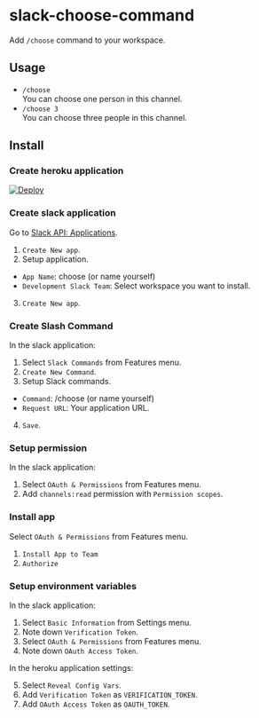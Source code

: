 # slack-choose-command
Add `/choose` command to your workspace.


## Usage
- `/choose`  
You can choose one person in this channel.
- `/choose 3`  
You can choose three people in this channel.


## Install
### Create heroku application
[![Deploy](https://www.herokucdn.com/deploy/button.svg)](https://heroku.com/deploy)

### Create slack application
Go to [Slack API: Applications](https://api.slack.com/apps).

1. `Create New app`.
2. Setup application.
  - `App Name`: choose (or name yourself)
  - `Development Slack Team`: Select workspace you want to install.
3. `Create New app`.

### Create Slash Command
In the slack application:

1. Select `Slack Commands` from Features menu.
2. `Create New Command`.
3. Setup Slack commands.
  - `Command`: /choose (or name yourself)
  - `Request URL`: Your application URL.
4. `Save`.

### Setup permission
In the slack application:

1. Select `OAuth & Permissions` from Features menu.
2. Add `channels:read` permission with `Permission scopes`.

### Install app
Select `OAuth & Permissions` from Features menu.

1. `Install App to Team`
2. `Authorize`

### Setup environment variables
In the slack application:

1. Select `Basic Information` from Settings menu.
2. Note down `Verification Token`.
3. Select `OAuth & Permissions` from Features menu.
4. Note down `OAuth Access Token`.

In the heroku application settings:

5. Select `Reveal Config Vars`.
6. Add `Verification Token` as `VERIFICATION_TOKEN`.
7. Add `OAuth Access Token` as `OAUTH_TOKEN`.
